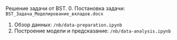 Решение задачи от BST.
0. Постановка задачи: ```BST_Задача_Моделирование_вкладов.docx```
1. Обзор данных: ```/nb/data-preparation.ipynb```
2. Построение модели и предсказание: ```/nb/data-analysis.ipynb```
